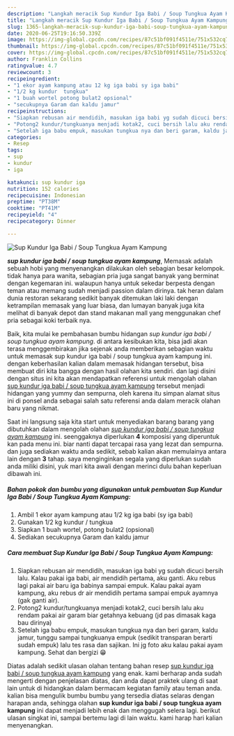 ```yaml
---
description: "Langkah meracik Sup Kundur Iga Babi / Soup Tungkua Ayam Kampung yang enak"
title: "Langkah meracik Sup Kundur Iga Babi / Soup Tungkua Ayam Kampung yang enak"
slug: 1365-langkah-meracik-sup-kundur-iga-babi-soup-tungkua-ayam-kampung-yang-enak
date: 2020-06-25T19:16:50.339Z
image: https://img-global.cpcdn.com/recipes/87c51bf091f4511e/751x532cq70/sup-kundur-iga-babi-soup-tungkua-ayam-kampung-foto-resep-utama.jpg
thumbnail: https://img-global.cpcdn.com/recipes/87c51bf091f4511e/751x532cq70/sup-kundur-iga-babi-soup-tungkua-ayam-kampung-foto-resep-utama.jpg
cover: https://img-global.cpcdn.com/recipes/87c51bf091f4511e/751x532cq70/sup-kundur-iga-babi-soup-tungkua-ayam-kampung-foto-resep-utama.jpg
author: Franklin Collins
ratingvalue: 4.7
reviewcount: 3
recipeingredient:
- "1 ekor ayam kampung atau 12 kg iga babi sy iga babi"
- "1/2 kg kundur  tungkua"
- "1 buah wortel potong bulat2 opsional"
- "secukupnya Garam dan kaldu jamur"
recipeinstructions:
- "Siapkan rebusan air mendidih, masukan iga babi yg sudah dicuci bersih lalu. Kalau pakai iga babi, air mendidih pertama, aku ganti. Aku rebus lagi pakai air baru iga babinya sampai empuk. Kalau pakai ayam kampung, aku rebus dr air mendidih pertama sampai empuk ayamnya (gak ganti air)."
- "Potong2 kundur/tungkuanya menjadi kotak2, cuci bersih lalu aku rendam pakai air garam biar getahnya kebuang (jd pas dimasak kaga bau dirinya)"
- "Setelah iga babu empuk, masukan tungkua nya dan beri garam, kaldu jamur, tunggu sampai tungkuanya empuk (sedikit transparan berarti sudah empuk) lalu tes rasa dan sajikan. Ini jg foto aku kalau pakai ayam kampung. Sehat dan bergizi 😁"
categories:
- Resep
tags:
- sup
- kundur
- iga

katakunci: sup kundur iga 
nutrition: 152 calories
recipecuisine: Indonesian
preptime: "PT38M"
cooktime: "PT41M"
recipeyield: "4"
recipecategory: Dinner

---
```



![Sup Kundur Iga Babi / Soup Tungkua Ayam Kampung](https://img-global.cpcdn.com/recipes/87c51bf091f4511e/751x532cq70/sup-kundur-iga-babi-soup-tungkua-ayam-kampung-foto-resep-utama.jpg)

<b><i>sup kundur iga babi / soup tungkua ayam kampung</i></b>, Memasak adalah sebuah hobi yang menyenangkan dilakukan oleh sebagian besar kelompok. tidak hanya para wanita, sebagian pria juga sangat banyak yang berminat dengan kegemaran ini. walaupun hanya untuk sekedar berpesta dengan teman atau memang sudah menjadi passion dalam dirinya. tak heran dalam dunia restoran sekarang sedikit banyak ditemukan laki laki dengan ketrampilan memasak yang luar biasa, dan lumayan banyak juga kita melihat di banyak depot dan stand makanan mall yang menggunakan chef pria sebagai koki terbaik nya.



Baik, kita mulai ke pembahasan bumbu hidangan <i>sup kundur iga babi / soup tungkua ayam kampung</i>. di antara kesibukan kita, bisa jadi akan terasa menggembirakan jika sejenak anda memberikan sebagian waktu untuk memasak sup kundur iga babi / soup tungkua ayam kampung ini. dengan keberhasilan kalian dalam memasak hidangan tersebut, bisa membuat diri kita bangga dengan hasil olahan kita sendiri. dan lagi disini dengan situs ini kita akan mendapatkan referensi untuk mengolah olahan <u>sup kundur iga babi / soup tungkua ayam kampung</u> tersebut menjadi hidangan yang yummy dan sempurna, oleh karena itu simpan alamat situs ini di ponsel anda sebagai salah satu referensi anda dalam meracik olahan baru yang nikmat.


Saat ini langsung saja kita start untuk menyediakan barang barang yang dibutuhkan dalam mengolah olahan <u><i>sup kundur iga babi / soup tungkua ayam kampung</i></u> ini. seenggaknya diperlukan <b>4</b> komposisi yang diperuntuk kan pada menu ini. biar nanti dapat tercapai rasa yang lezat dan sempurna. dan juga sediakan waktu anda sedikit, sebab kalian akan memulainya antara lain dengan <b>3</b> tahap. saya menginginkan segala yang diperlukan sudah anda miliki disini, yuk mari kita awali dengan merinci dulu bahan keperluan dibawah ini.

<!--inarticleads1-->

##### Bahan pokok dan bumbu yang digunakan untuk pembuatan Sup Kundur Iga Babi / Soup Tungkua Ayam Kampung:

1. Ambil 1 ekor ayam kampung atau 1/2 kg iga babi (sy iga babi)
1. Gunakan 1/2 kg kundur / tungkua
1. Siapkan 1 buah wortel, potong bulat2 (opsional)
1. Sediakan secukupnya Garam dan kaldu jamur




<!--inarticleads2-->

##### Cara membuat Sup Kundur Iga Babi / Soup Tungkua Ayam Kampung:

1. Siapkan rebusan air mendidih, masukan iga babi yg sudah dicuci bersih lalu. Kalau pakai iga babi, air mendidih pertama, aku ganti. Aku rebus lagi pakai air baru iga babinya sampai empuk. Kalau pakai ayam kampung, aku rebus dr air mendidih pertama sampai empuk ayamnya (gak ganti air).
1. Potong2 kundur/tungkuanya menjadi kotak2, cuci bersih lalu aku rendam pakai air garam biar getahnya kebuang (jd pas dimasak kaga bau dirinya)
1. Setelah iga babu empuk, masukan tungkua nya dan beri garam, kaldu jamur, tunggu sampai tungkuanya empuk (sedikit transparan berarti sudah empuk) lalu tes rasa dan sajikan. Ini jg foto aku kalau pakai ayam kampung. Sehat dan bergizi 😁




Diatas adalah sedikit ulasan olahan tentang bahan resep <u>sup kundur iga babi / soup tungkua ayam kampung</u> yang enak. kami berharap anda sudah mengerti dengan penjelasan diatas, dan anda dapat praktek ulang di saat lain untuk di hidangkan dalam bermacam kegiatan family atau teman anda. kalian bisa mengulik bumbu bumbu yang tersedia diatas selaras dengan harapan anda, sehingga olahan <b>sup kundur iga babi / soup tungkua ayam kampung</b> ini dapat menjadi lebih enak dan menggugah selera lagi. berikut ulasan singkat ini, sampai bertemu lagi di lain waktu. kami harap hari kalian menyenangkan.
